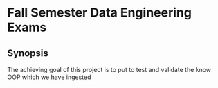 # Fall Semester Data Engineering Exams

## Synopsis
 The achieving goal of this project is to put to test and validate the know OOP which we have ingested
